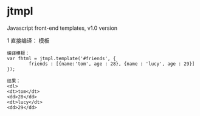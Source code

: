 jtmpl
=====

Javascript front-end templates, v1.0 version

1 直接编译：
  模板
   <script id="friends" type="text/jtmpl">
		<dl>
			<%for (var f=0,flen=friends.length; f<flen; f++){%>
			<dt><%=friends[f].name%></dt>
			<dd><%=friends[f].age%></dd>
			<%}%>
		</dl>
	</script>
	
	编译模板：
	var fhtml = jtmpl.template('#friends', {
			friends : [{name:'tom', age : 28}, {name : 'lucy', age : 29}]	
	});
	
	结果：
	<dl>
    <dt>tom</dt>
    <dd>28</dd>
    <dt>lucy</dt>
    <dd>29</dd>
  </dl>
